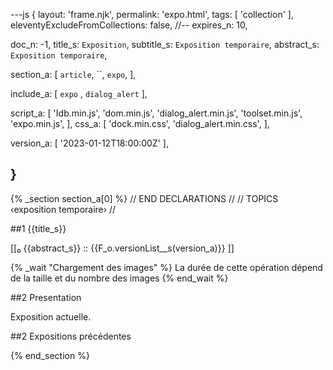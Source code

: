 ---js
{
  layout:    'frame.njk',
  permalink: 'expo.html',
  tags:      [ 'collection' ],
  eleventyExcludeFromCollections: false,
  //-- expires_n: 10,

  doc_n:      -1,
  title_s:    `Exposition`,
  subtitle_s: `Exposition temporaire`,
  abstract_s: `Exposition temporaire`,

  section_a:
  [
    `article`,
    ``,
    `expo`,
  ],

  include_a:
  [
    `expo`
  , `dialog_alert`
  ],

  script_a:
  [
    'Idb.min.js',
    'dom.min.js',
    'dialog_alert.min.js',
    'toolset.min.js',
    'expo.min.js',
  ],
  css_a:
  [
    'dock.min.css',
    'dialog_alert.min.css',
  ],

  version_a:
  [
    '2023-01-12T18:00:00Z'
  ],

}
---
{% _section section_a[0] %}
// END DECLARATIONS //
//  TOPICS
‹exposition temporaire›
//



##1  {{title_s}}

[[₀  {{abstract_s}}  ::
     {{F_o.versionList__s(version_a)}}  ]]

{% _wait "Chargement des images" %}
La durée de cette opération dépend de la taille et du nombre des images
{% end_wait %}

##2  Presentation

Exposition actuelle.


##2  Expositions précédentes


{% end_section %}
